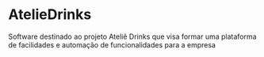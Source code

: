 # AtelieDrinks
Software destinado ao projeto Ateliê Drinks que visa formar uma plataforma de facilidades e automação de funcionalidades para a empresa
